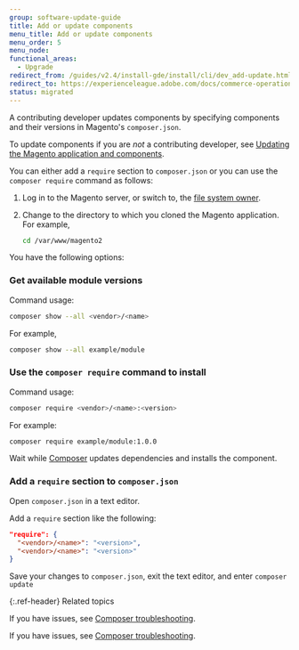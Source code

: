 ```yaml
---
group: software-update-guide
title: Add or update components
menu_title: Add or update components
menu_order: 5
menu_node:
functional_areas:
  - Upgrade
redirect_from: /guides/v2.4/install-gde/install/cli/dev_add-update.html
redirect_to: https://experienceleague.adobe.com/docs/commerce-operations/upgrade-guide/developer/manage-modules.html
status: migrated
---
```


A contributing developer updates components by specifying components and their versions in Magento's `composer.json`.

To update components if you are *not* a contributing developer, see [Updating the Magento application and components](https://experienceleague.adobe.com/docs/commerce-operations/upgrade-guide/overview.html).

You can either add a `require` section to `composer.json` or you can use the `composer require` command as follows:

1. Log in to the Magento server, or switch to, the [file system owner](https://glossary.magento.com/magento-file-system-owner).
1. Change to the directory to which you cloned the Magento application. For example,

   ```bash
   cd /var/www/magento2
   ```

You have the following options:

### Get available module versions

Command usage:

```bash
composer show --all <vendor>/<name>
```

For example,

```bash
composer show --all example/module
```

### Use the `composer require` command to install

Command usage:

```bash
composer require <vendor>/<name>:<version>
```

For example:

```bash
composer require example/module:1.0.0
```

Wait while [Composer](https://glossary.magento.com/composer) updates dependencies and installs the component.

### Add a `require` section to `composer.json`

Open `composer.json` in a text editor.

Add a `require` section like the following:

```json
"require": {
  "<vendor>/<name>": "<version>",
  "<vendor>/<name>": "<version>"
}
```

Save your changes to `composer.json`, exit the text editor, and enter `composer update`

{:.ref-header}
Related topics

If you have issues, see [Composer troubleshooting](https://getcomposer.org/doc/articles/troubleshooting.md).

<!-- ABBREVIATIONS -->

If you have issues, see [Composer troubleshooting](https://getcomposer.org/doc/articles/troubleshooting.md).
